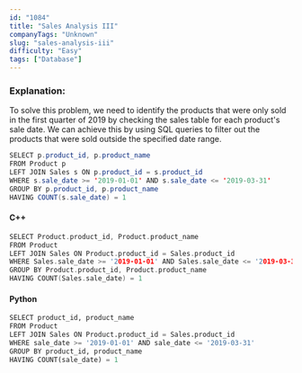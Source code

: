 ```yaml
---
id: "1084"
title: "Sales Analysis III"
companyTags: "Unknown"
slug: "sales-analysis-iii"
difficulty: "Easy"
tags: ["Database"]
---
```


### Explanation:
To solve this problem, we need to identify the products that were only sold in the first quarter of 2019 by checking the sales table for each product's sale date. We can achieve this by using SQL queries to filter out the products that were sold outside the specified date range.

```java
SELECT p.product_id, p.product_name
FROM Product p
LEFT JOIN Sales s ON p.product_id = s.product_id
WHERE s.sale_date >= '2019-01-01' AND s.sale_date <= '2019-03-31'
GROUP BY p.product_id, p.product_name
HAVING COUNT(s.sale_date) = 1
```

#### C++
```cpp
SELECT Product.product_id, Product.product_name
FROM Product
LEFT JOIN Sales ON Product.product_id = Sales.product_id
WHERE Sales.sale_date >= '2019-01-01' AND Sales.sale_date <= '2019-03-31'
GROUP BY Product.product_id, Product.product_name
HAVING COUNT(Sales.sale_date) = 1
```

#### Python
```python
SELECT product_id, product_name
FROM Product
LEFT JOIN Sales ON Product.product_id = Sales.product_id
WHERE sale_date >= '2019-01-01' AND sale_date <= '2019-03-31'
GROUP BY product_id, product_name
HAVING COUNT(sale_date) = 1
```